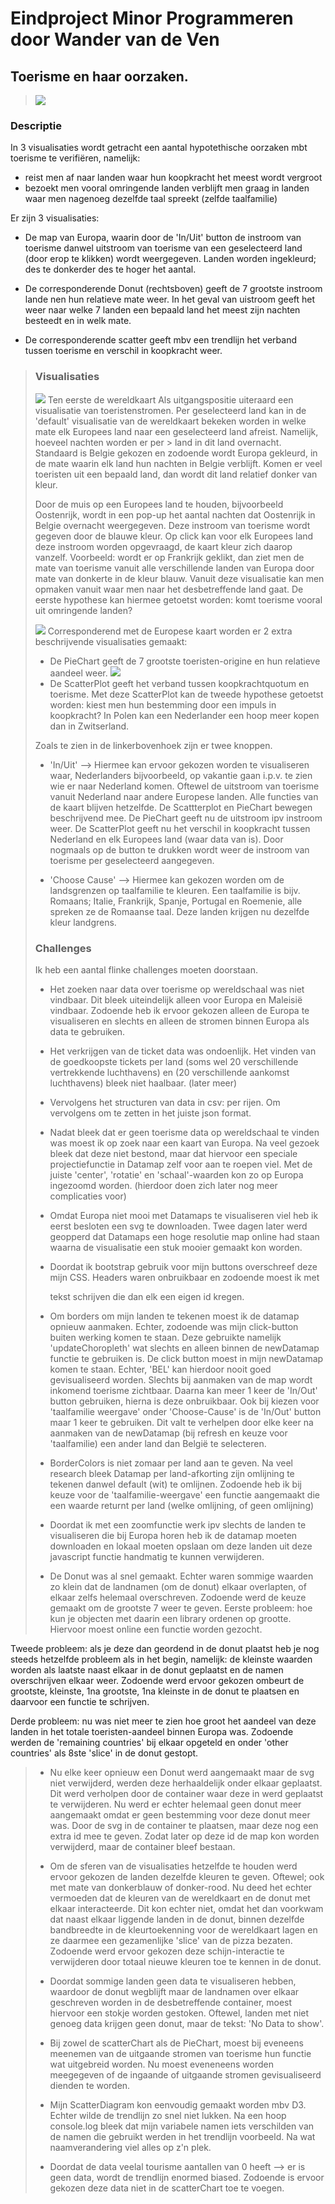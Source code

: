 Eindproject Minor Programmeren door Wander van de Ven
=====================================================================================
Toerisme en haar oorzaken.
-----------------------------------------------------------------------------------
> ![](doc/visualisatie1.png)
### Descriptie
In 3 visualisaties wordt getracht een aantal hypotethische oorzaken mbt toerisme te verifiëren, namelijk:
- reist men af naar landen waar hun koopkracht het meest wordt vergroot
- bezoekt men vooral omringende landen
verblijft men graag in landen waar men nagenoeg dezelfde taal spreekt (zelfde taalfamilie)
>
Er zijn 3 visualisaties:
- De map van Europa, waarin door de 'In/Uit' button de instroom van toerisme danwel uitstroom van toerisme
van een geselecteerd land (door erop te klikken) wordt weergegeven. Landen worden ingekleurd; des te donkerder des te hoger
het aantal.
>
- De corresponderende Donut (rechtsboven) geeft de 7 grootste instroom lande nen hun relatieve mate weer. In het geval van uistroom
geeft het weer naar welke 7 landen een bepaald land het meest zijn nachten besteedt en in welk mate. 
>
- De corresponderende scatter geeft mbv een trendlijn het verband tussen toerisme en verschil in koopkracht weer. 
> ### Visualisaties
> ![](doc/wereldkaart.png)
> Ten eerste de wereldkaart 
> Als uitgangspositie uiteraard een visualisatie van toeristenstromen. Per geselecteerd land kan in de 'default' visualisatie van de 
> wereldkaart bekeken worden in welke mate elk Europees land naar een geselecteerd land afreist. Namelijk, hoeveel nachten worden er per > land in dit land overnacht. Standaard is Belgie gekozen en zodoende wordt Europa gekleurd, in de mate waarin elk land hun nachten in 
> Belgie verblijft. Komen er veel toeristen uit een bepaald land, dan wordt dit land relatief donker van kleur.
> 
> Door de muis op een Europees land te houden, bijvoorbeeld Oostenrijk, wordt in een pop-up het aantal nachten dat Oostenrijk in Belgie 
> overnacht weergegeven.
> Deze instroom van toerisme wordt gegeven door de blauwe kleur.
> Op click kan voor elk Europees land deze instroom worden opgevraagd, de kaart kleur zich daarop vanzelf. Voorbeeld: wordt er 
> op Frankrijk geklikt, dan ziet men de mate van toerisme vanuit alle verschillende landen van Europa door mate van donkerte in de kleur
> blauw.
> Vanuit deze visualisatie kan men opmaken vanuit waar men naar het desbetreffende land gaat. De eerste hypothese kan 
> hiermee getoetst worden: komt toerisme vooral uit omringende landen?
>
> ![](doc/donut.png)
> Corresponderend met de Europese kaart worden er 2 extra beschrijvende visualisaties gemaakt:
> - De PieChart geeft de 7 grootste toeristen-origine en hun relatieve aandeel weer.
> ![](doc/scatter.png)
> - De ScatterPlot geeft het verband tussen koopkrachtquotum en toerisme.
> Met deze ScatterPlot kan de tweede hypothese getoetst worden: kiest men hun bestemming door een impuls in koopkracht? In Polen kan 
> een Nederlander een hoop meer kopen dan in Zwitserland.
>
> Zoals te zien in de linkerbovenhoek zijn er twee knoppen. 
>
> - 'In/Uit' --> Hiermee kan ervoor gekozen worden te visualiseren waar, Nederlanders bijvoorbeeld, op vakantie gaan i.p.v. te
> zien wie er naar Nederland komen. Oftewel de uitstroom van toerisme vanuit Nederland naar andere Europese landen. Alle functies 
> van de kaart blijven hetzelfde. De Scattterplot en PieChart bewegen beschrijvend mee. De PieChart geeft nu de uitstroom ipv instroom weer. De ScatterPlot geeft nu het verschil in koopkracht tussen Nederland en elk Europees land (waar data van is). Door nogmaals op de button te drukken wordt weer de instroom van toerisme per geselecteerd aangegeven.
> 
> - 'Choose Cause' --> Hiermee kan gekozen worden om de landsgrenzen op taalfamilie te kleuren. Een taalfamilie is bijv. Romaans; 
> Italie, Frankrijk, Spanje, Portugal en Roemenie, alle spreken ze de Romaanse taal. Deze landen krijgen nu dezelfde kleur landgrens. 
>
> ### Challenges
> Ik heb een aantal flinke challenges moeten doorstaan. 
> - Het zoeken naar data over toerisme op wereldschaal was niet vindbaar. Dit bleek uiteindelijk alleen voor Europa en Maleisië vindbaar.
Zodoende heb ik ervoor gekozen alleen de Europa te visualiseren en slechts en alleen de stromen binnen Europa als data te gebruiken.
>
> - Het verkrijgen van de ticket data was ondoenlijk. Het vinden van de goedkoopste tickets per land (soms wel 20 verschillende vertrekkende luchthavens) en (20 verschillende aankomst luchthavens) bleek niet haalbaar. (later meer)
>
> - Vervolgens het structuren van data in csv: per rijen. Om vervolgens om te zetten in het juiste json format.
>
> - Nadat bleek dat er geen toerisme data op wereldschaal te vinden was moest ik op zoek naar een kaart van Europa. Na veel gezoek bleek dat deze niet bestond, maar dat hiervoor een speciale projectiefunctie in Datamap zelf voor aan te roepen viel. Met de juiste 'center', 'rotatie' en 'schaal'-waarden kon zo op Europa ingezoomd worden. (hierdoor doen zich later nog meer complicaties voor)
>
> - Omdat Europa niet mooi met Datamaps te visualiseren viel heb ik eerst besloten een svg te downloaden. Twee dagen later werd geopperd dat Datamaps een hoge resolutie map online had staan waarna de visualisatie een stuk mooier gemaakt kon worden. 
>
> - Doordat ik bootstrap gebruik voor mijn buttons overschreef deze mijn CSS. Headers waren onbruikbaar en zodoende moest ik met <p> tekst schrijven die dan elk een eigen id kregen.
>
> - Om borders om mijn landen te tekenen moest ik de datamap opnieuw aanmaken. Echter, zodoende was mijn click-button buiten werking komen te staan. Deze gebruikte namelijk 'updateChoropleth' wat slechts en alleen binnen de newDatamap functie te gebruiken is. De click button moest in mijn newDatamap komen te staan. Echter, 'BEL' kan hierdoor nooit goed gevisualiseerd worden. Slechts bij aanmaken van de map wordt inkomend toerisme zichtbaar. Daarna kan meer 1 keer de 'In/Out' button gebruiken, hierna is deze onbruikbaar.
Ook bij kiezen voor 'taalfamilie weergave' onder 'Choose-Cause' is de 'In/Out' button maar 1 keer te gebruiken. Dit valt te verhelpen door elke keer na aanmaken van de newDatamap (bij refresh en keuze voor 'taalfamilie) een ander land dan België te selecteren.
>
> - BorderColors is niet zomaar per land aan te geven. Na veel research bleek Datamap per land-afkorting zijn omlijning te tekenen danwel default (wit) te omlijnen. Zodoende heb ik bij keuze voor de 'taalfamilie-weergave' een functie aangemaakt die een waarde returnt per land (welke omlijning, of geen omlijning) 
>
> - Doordat ik met een zoomfunctie werk ipv slechts de landen te visualiseren die bij Europa horen heb ik de datamap moeten downloaden en lokaal moeten opslaan om deze landen uit deze javascript functie handmatig te kunnen verwijderen. 
>
> - De Donut was al snel gemaakt. Echter waren sommige waarden zo klein dat de landnamen (om de donut) elkaar overlapten, of elkaar zelfs helemaal overschreven. Zodoende werd de keuze gemaakt om de grootste 7 weer te geven. 
Eerste probleem: hoe kun je objecten met daarin een library ordenen op grootte. Hiervoor moest online een functie worden gezocht. 
>
Tweede probleem: als je deze dan geordend in de donut plaatst heb je nog steeds hetzelfde probleem als in het begin, namelijk: de kleinste waarden worden als laatste naast elkaar in de donut geplaatst en de namen overschrijven elkaar weer. Zodoende werd ervoor gekozen ombeurt de grootste, kleinste, 1na grootste, 1na kleinste in de donut te plaatsen en daarvoor een functie te schrijven. 
>
Derde probleem: nu was niet meer te zien hoe groot het aandeel van deze landen in het totale toeristen-aandeel binnen Europa was. Zodoende werden de 'remaining countries' bij elkaar opgeteld en onder 'other countries' als 8ste 'slice' in de donut gestopt.
>
> - Nu elke keer opnieuw een Donut werd aangemaakt maar de svg niet verwijderd, werden deze herhaaldelijk onder elkaar geplaatst. Dit werd verholpen door de container waar deze in werd geplaatst te verwijderen. Nu werd er echter helemaal geen donut meer aangemaakt omdat er geen bestemming voor deze donut meer was. Door de svg in de container te plaatsen, maar deze nog een extra id mee te geven. Zodat later op deze id de map kon worden verwijderd, maar de container bleef bestaan.
>
> - Om de sferen van de visualisaties hetzelfde te houden werd ervoor gekozen de landen dezelfde kleuren te geven. Oftewel; ook met mate van donkerblauw of donker-rood. Nu deed het echter vermoeden dat de kleuren van de wereldkaart en de donut met elkaar interacteerde. Dit kon echter niet, omdat het dan voorkwam dat naast elkaar liggende landen in de donut, binnen dezelfde bandbreedte in de kleurtoekenning voor de wereldkaart lagen en ze daarmee een gezamenlijke 'slice' van de pizza bezaten. Zodoende werd ervoor gekozen deze schijn-interactie te verwijderen door totaal nieuwe kleuren toe te kennen in de donut. 
> 
> - Doordat sommige landen geen data te visualiseren hebben, waardoor de donut wegblijft maar de landnamen over elkaar geschreven worden in de desbetreffende container, moest hiervoor een stokje worden gestoken. Oftewel, landen met niet genoeg data krijgen geen donut, maar de tekst: 'No Data to show'.
>
> - Bij zowel de scatterChart als de PieChart, moest bij eveneens meenemen van de uitgaande stromen van toerisme hun functie wat uitgebreid worden. Nu moest eveneneens worden meegegeven of de ingaande of uitgaande stromen gevisualiseerd dienden te worden. 
>
> - Mijn ScatterDiagram kon eenvoudig gemaakt worden mbv D3. Echter wilde de trendlijn zo snel niet lukken. Na een hoop console.log bleek dat mijn variabele namen iets verschilden van de namen die gebruikt werden in het trendlijn voorbeeld. Na wat naamverandering viel alles op z'n plek.
>
> - Doordat de data veelal tourisme aantallen van 0 heeft --> er is geen data, wordt de trendlijn enormed biased. Zodoende is ervoor gekozen deze data niet in de scatterChart toe te voegen.


